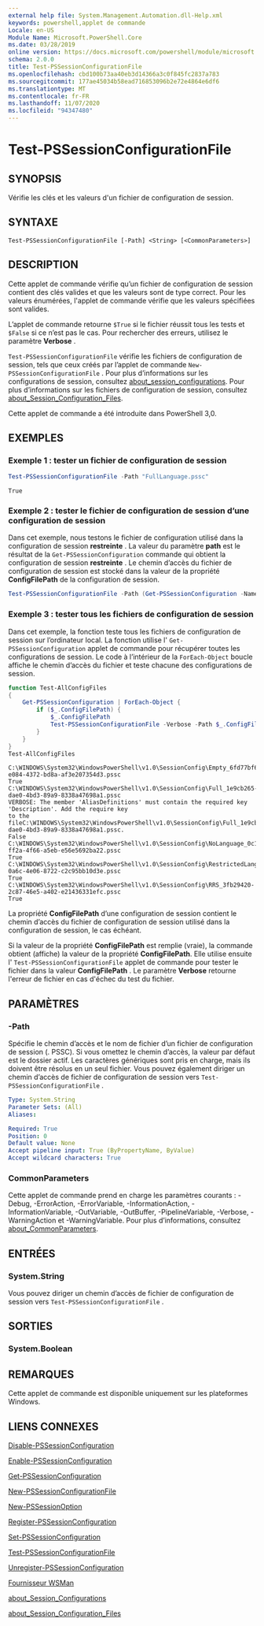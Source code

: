 ```yaml
---
external help file: System.Management.Automation.dll-Help.xml
keywords: powershell,applet de commande
Locale: en-US
Module Name: Microsoft.PowerShell.Core
ms.date: 03/28/2019
online version: https://docs.microsoft.com/powershell/module/microsoft.powershell.core/test-pssessionconfigurationfile?view=powershell-7&WT.mc_id=ps-gethelp
schema: 2.0.0
title: Test-PSSessionConfigurationFile
ms.openlocfilehash: cbd100b73aa40eb3d14366a3c0f845fc2837a783
ms.sourcegitcommit: 177ae45034b58ead716853096b2e72e4864e6df6
ms.translationtype: MT
ms.contentlocale: fr-FR
ms.lasthandoff: 11/07/2020
ms.locfileid: "94347480"
---
```

# Test-PSSessionConfigurationFile

## SYNOPSIS
Vérifie les clés et les valeurs d'un fichier de configuration de session.

## SYNTAXE

```
Test-PSSessionConfigurationFile [-Path] <String> [<CommonParameters>]
```

## DESCRIPTION

Cette applet de commande vérifie qu’un fichier de configuration de session contient des clés valides et que les valeurs sont de type correct. Pour les valeurs énumérées, l'applet de commande vérifie que les valeurs spécifiées sont valides.

L’applet de commande retourne `$True` si le fichier réussit tous les tests et `$False` si ce n’est pas le cas. Pour rechercher des erreurs, utilisez le paramètre **Verbose** .

`Test-PSSessionConfigurationFile` vérifie les fichiers de configuration de session, tels que ceux créés par l’applet de commande `New-PSSessionConfigurationFile` . Pour plus d’informations sur les configurations de session, consultez [about_session_configurations](About/about_Session_Configurations.md). Pour plus d’informations sur les fichiers de configuration de session, consultez [about_Session_Configuration_Files](About/about_Session_Configuration_Files.md).

Cette applet de commande a été introduite dans PowerShell 3,0.

## EXEMPLES

### Exemple 1 : tester un fichier de configuration de session

```powershell
Test-PSSessionConfigurationFile -Path "FullLanguage.pssc"
```

```Output
True
```

### Exemple 2 : tester le fichier de configuration de session d’une configuration de session

Dans cet exemple, nous testons le fichier de configuration utilisé dans la configuration de session **restreinte** .
La valeur du paramètre **path** est le résultat de la `Get-PSSessionConfiguration` commande qui obtient la configuration de session **restreinte** . Le chemin d’accès du fichier de configuration de session est stocké dans la valeur de la propriété **ConfigFilePath** de la configuration de session.

```powershell
Test-PSSessionConfigurationFile -Path (Get-PSSessionConfiguration -Name Restricted).ConfigFilePath
```

### Exemple 3 : tester tous les fichiers de configuration de session

Dans cet exemple, la fonction teste tous les fichiers de configuration de session sur l’ordinateur local. La fonction utilise l' `Get-PSSessionConfiguration` applet de commande pour récupérer toutes les configurations de session. Le code à l’intérieur de la `ForEach-Object` boucle affiche le chemin d’accès du fichier et teste chacune des configurations de session.

```powershell
function Test-AllConfigFiles
{
    Get-PSSessionConfiguration | ForEach-Object {
        if ($_.ConfigFilePath) {
            $_.ConfigFilePath
            Test-PSSessionConfigurationFile -Verbose -Path $_.ConfigFilePath
        }
    }
}
Test-AllConfigFiles
```

```Output
C:\WINDOWS\System32\WindowsPowerShell\v1.0\SessionConfig\Empty_6fd77bf6-e084-4372-bd8a-af3e207354d3.pssc
True
C:\WINDOWS\System32\WindowsPowerShell\v1.0\SessionConfig\Full_1e9cb265-dae0-4bd3-89a9-8338a47698a1.pssc
VERBOSE: The member 'AliasDefinitions' must contain the required key 'Description'. Add the require key
to the fileC:\WINDOWS\System32\WindowsPowerShell\v1.0\SessionConfig\Full_1e9cb265-dae0-4bd3-89a9-8338a47698a1.pssc.
False
C:\WINDOWS\System32\WindowsPowerShell\v1.0\SessionConfig\NoLanguage_0c115179-ff2a-4f66-a5eb-e56e5692ba22.pssc
True
C:\WINDOWS\System32\WindowsPowerShell\v1.0\SessionConfig\RestrictedLang_b6bd9474-0a6c-4e06-8722-c2c95bb10d3e.pssc
True
C:\WINDOWS\System32\WindowsPowerShell\v1.0\SessionConfig\RRS_3fb29420-2c87-46e5-a402-e21436331efc.pssc
True
```

La propriété **ConfigFilePath** d’une configuration de session contient le chemin d’accès du fichier de configuration de session utilisé dans la configuration de session, le cas échéant.

Si la valeur de la propriété **ConfigFilePath** est remplie (vraie), la commande obtient (affiche) la valeur de la propriété **ConfigFilePath**. Elle utilise ensuite l' `Test-PSSessionConfigurationFile` applet de commande pour tester le fichier dans la valeur **ConfigFilePath** . Le paramètre **Verbose** retourne l'erreur de fichier en cas d'échec du test du fichier.

## PARAMÈTRES

### -Path

Spécifie le chemin d’accès et le nom de fichier d’un fichier de configuration de session (. PSSC). Si vous omettez le chemin d’accès, la valeur par défaut est le dossier actif. Les caractères génériques sont pris en charge, mais ils doivent être résolus en un seul fichier. Vous pouvez également diriger un chemin d’accès de fichier de configuration de session vers `Test-PSSessionConfigurationFile` .

```yaml
Type: System.String
Parameter Sets: (All)
Aliases:

Required: True
Position: 0
Default value: None
Accept pipeline input: True (ByPropertyName, ByValue)
Accept wildcard characters: True
```

### CommonParameters

Cette applet de commande prend en charge les paramètres courants : -Debug, -ErrorAction, -ErrorVariable, -InformationAction, -InformationVariable, -OutVariable, -OutBuffer, -PipelineVariable, -Verbose, -WarningAction et -WarningVariable. Pour plus d’informations, consultez [about_CommonParameters](https://go.microsoft.com/fwlink/?LinkID=113216).

## ENTRÉES

### System.String

Vous pouvez diriger un chemin d’accès de fichier de configuration de session vers `Test-PSSessionConfigurationFile` .

## SORTIES

### System.Boolean

## REMARQUES

Cette applet de commande est disponible uniquement sur les plateformes Windows.

## LIENS CONNEXES

[Disable-PSSessionConfiguration](Disable-PSSessionConfiguration.md)

[Enable-PSSessionConfiguration](Enable-PSSessionConfiguration.md)

[Get-PSSessionConfiguration](Get-PSSessionConfiguration.md)

[New-PSSessionConfigurationFile](New-PSSessionConfigurationFile.md)

[New-PSSessionOption](New-PSSessionOption.md)

[Register-PSSessionConfiguration](Register-PSSessionConfiguration.md)

[Set-PSSessionConfiguration](Set-PSSessionConfiguration.md)

[Test-PSSessionConfigurationFile](Test-PSSessionConfigurationFile.md)

[Unregister-PSSessionConfiguration](Unregister-PSSessionConfiguration.md)

[Fournisseur WSMan](../Microsoft.WsMan.Management/About/about_WSMan_Provider.md)

[about_Session_Configurations](About/about_Session_Configurations.md)

[about_Session_Configuration_Files](About/about_Session_Configuration_Files.md)
